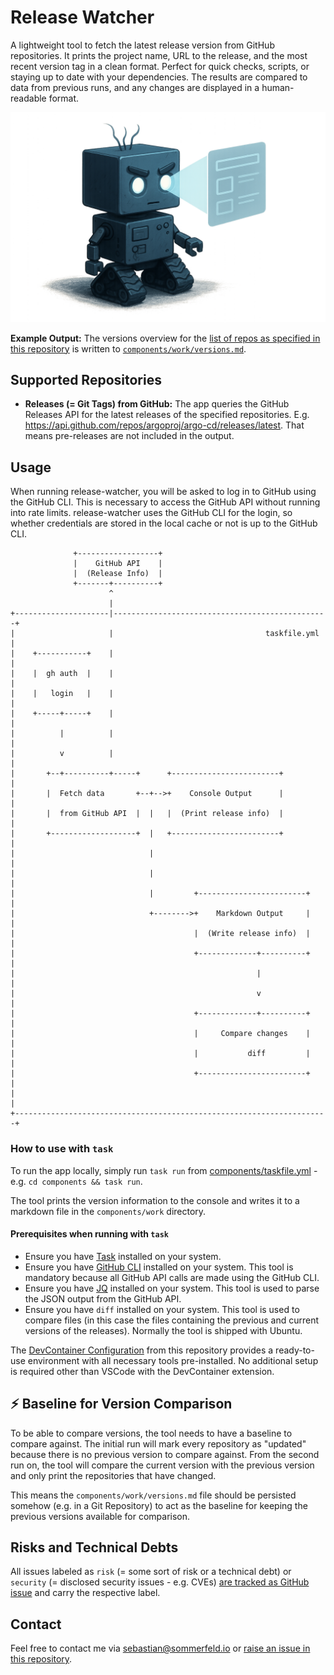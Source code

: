 # Release Watcher

A lightweight tool to fetch the latest release version from GitHub repositories. It prints the project name, URL to the release, and the most recent version tag in a clean format. Perfect for quick checks, scripts, or staying up to date with your dependencies. The results are compared to data from previous runs, and any changes are displayed in a human-readable format.

![Project Logo](https://raw.githubusercontent.com/sommerfeld-io/release-watcher/refs/heads/main/.assets/logo.png)

**Example Output:** The versions overview for the [list of repos as specified in this repository](components/taskfile.yml) is written to [`components/work/versions.md`](components/work/versions.md).

## Supported Repositories

- **Releases (= Git Tags) from GitHub:** The app queries the GitHub Releases API for the latest releases of the specified repositories. E.g. <https://api.github.com/repos/argoproj/argo-cd/releases/latest>. That means pre-releases are not included in the output.

## Usage

When running release-watcher, you will be asked to log in to GitHub using the GitHub CLI. This is necessary to access the GitHub API without running into rate limits. release-watcher uses the GitHub CLI for the login, so whether credentials are stored in the local cache or not is up to the GitHub CLI.

```ditaa
              +------------------+
              |    GitHub API    |
              |  (Release Info)  |
              +-------+----------+
                      ^
                      |
+---------------------|------------------------------------------------+
|                     |                                  taskfile.yml  |
|    +-----------+    |                                                |
|    |  gh auth  |    |                                                |
|    |   login   |    |                                                |
|    +-----+-----+    |                                                |
|          |          |                                                |
|          v          |                                                |
|       +--+----------+-----+      +------------------------+          |
|       |  Fetch data       +--+-->+    Console Output      |          |
|       |  from GitHub API  |  |   |  (Print release info)  |          |
|       +-------------------+  |   +------------------------+          |
|                              |                                       |
|                              |                                       |
|                              |         +------------------------+    |
|                              +-------->+    Markdown Output     |    |
|                                        |  (Write release info)  |    |
|                                        +-------------+----------+    |
|                                                      |               |
|                                                      v               |
|                                        +-------------+----------+    |
|                                        |     Compare changes    |    |
|                                        |           diff         |    |
|                                        +------------------------+    |
|                                                                      |
+----------------------------------------------------------------------+
```

### How to use with `task`

To run the app locally, simply run `task run` from [components/taskfile.yml](components/taskfile.yml) - e.g. `cd components && task run`.

The tool prints the version information to the console and writes it to a markdown file in the `components/work` directory.

#### Prerequisites when running with `task`

- Ensure you have [Task](https://taskfile.dev) installed on your system.
- Ensure you have [GitHub CLI](https://cli.github.com) installed on your system. This tool is mandatory because all GitHub API calls are made using the GitHub CLI.
- Ensure you have [JQ](https://stedolan.github.io/jq) installed on your system. This tool is used to parse the JSON output from the GitHub API.
- Ensure you have `diff` installed on your system. This tool is used to compare files (in this case the files containing the previous and current versions of the releases). Normally the tool is shipped with Ubuntu.

The [DevContainer Configuration](.devcontainer/Dockerfile) from this repository provides a ready-to-use environment with all necessary tools pre-installed. No additional setup is required other than VSCode with the DevContainer extension.

## :zap: Baseline for Version Comparison

To be able to compare versions, the tool needs to have a baseline to compare against. The initial run will mark every repository as "updated" because there is no previous version to compare against. From the second run on, the tool will compare the current version with the previous version and only print the repositories that have changed.

This means the `components/work/versions.md` file should be persisted somehow (e.g. in a Git Repository) to act as the baseline for keeping the previous versions available for comparison.

## Risks and Technical Debts

All issues labeled as `risk` (= some sort of risk or a technical debt) or `security` (= disclosed security issues - e.g. CVEs) [are tracked as GitHub issue](https://github.com/sommerfeld-io/release-watcher/issues?q=is%3Aissue+label%3Asecurity%2Crisk+is%3Aopen) and carry the respective label.

## Contact

Feel free to contact me via <sebastian@sommerfeld.io> or [raise an issue in this repository](https://github.com/sommerfeld-io/release-watcher/issues).
